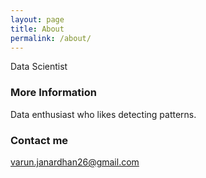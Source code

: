 ```yaml
---
layout: page
title: About
permalink: /about/
---
```


Data Scientist

### More Information

Data enthusiast who likes detecting patterns.

### Contact me

[varun.janardhan26@gmail.com](mailto:varun.janardhan26@gmail.com)
